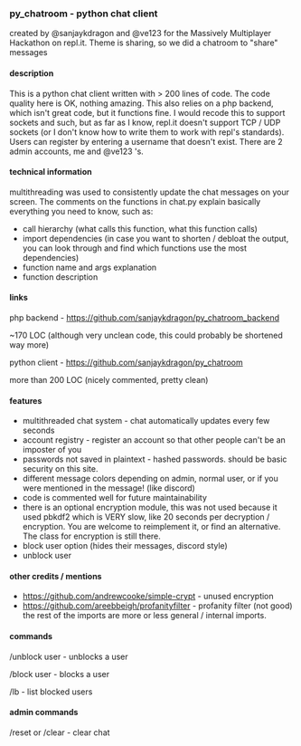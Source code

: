 ### py_chatroom - python chat client
created by @sanjaykdragon and @ve123 for the Massively Multiplayer Hackathon on repl.it. Theme is sharing, so we did a chatroom to "share" messages

#### description
This is a python chat client written with > 200 lines of code. The code quality here is OK, nothing amazing. This also relies on a php backend, which isn't great code, but it functions fine. I would recode this to support sockets and such, but as far as I know, repl.it doesn't support TCP / UDP sockets (or I don't know how to write them to work with repl's standards). Users can register by entering a username that doesn't exist. There are 2 admin accounts, me and @ve123 's.

#### technical information
multithreading was used to consistently update the chat messages on your screen. The comments on the functions in chat.py explain basically everything you need to know, such as:
- call hierarchy (what calls this function, what this function calls)
- import dependencies (in case you want to shorten / debloat the output, you can look through and find which functions use the most dependencies)
- function name and args explanation
- function description

#### links
php backend - https://github.com/sanjaykdragon/py_chatroom_backend

~170 LOC (although very unclean code, this could probably be shortened way more)

python client - https://github.com/sanjaykdragon/py_chatroom

more than 200 LOC (nicely commented, pretty clean)

#### features
- multithreaded chat system - chat automatically updates every few seconds
- account registry - register an account so that other people can't be an imposter of you
 - passwords not saved in plaintext - hashed passwords. should be basic security on this site.
- different message colors depending on admin, normal user, or if you were mentioned in the message! (like discord)
- code is commented well for future maintainability
- there is an optional encryption module, this was not used because it used pbkdf2 which is VERY slow, like 20 seconds per decryption / encryption. You are welcome to reimplement it, or find an alternative. The class for encryption is still there. 
- block user option (hides their messages, discord style)
- unblock user

#### other credits / mentions
- https://github.com/andrewcooke/simple-crypt - unused encryption
- https://github.com/areebbeigh/profanityfilter - profanity filter (not good)
the rest of the imports are more or less general / internal imports.

#### commands
/unblock user - unblocks a user

/block user - blocks a user

/lb - list blocked users

#### admin commands
/reset or /clear - clear chat
